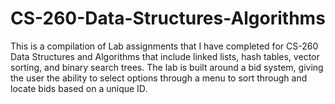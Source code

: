 # CS-260-Data-Structures-Algorithms
This is a compilation of Lab assignments that I have completed for CS-260 Data Structures and Algorithms that include linked lists, hash tables, vector sorting, and binary search trees. The lab is built around a bid system, giving the user the ability to select options through a menu to sort through and locate bids based on a unique ID.
